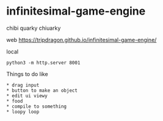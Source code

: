 # infinitesimal-game-engine
chibi quarky
chiuarky

web
https://tripdragon.github.io/infinitesimal-game-engine/

local
```
python3 -m http.server 8001
```

Things to do like

~~~* webgl view~~~
* drag input
* button to make an object
* edit ui viewy
* food
* compile to something
* loopy loop
